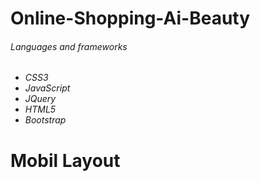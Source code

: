 # Online-Shopping-Ai-Beauty


<h6>Languages and frameworks<h6/>

<ul>
  <li>
  CSS3
 </li>
 <li>
  JavaScript
 </li>
 <li>
  JQuery
 </li>
 <li>
  HTML5
 </li>
  <li>
  Bootstrap
 </li>
</ul>
<h1> Mobil Layout </h1>
<img src="" style="margin:0 auto; float:none; display:table;"/>
